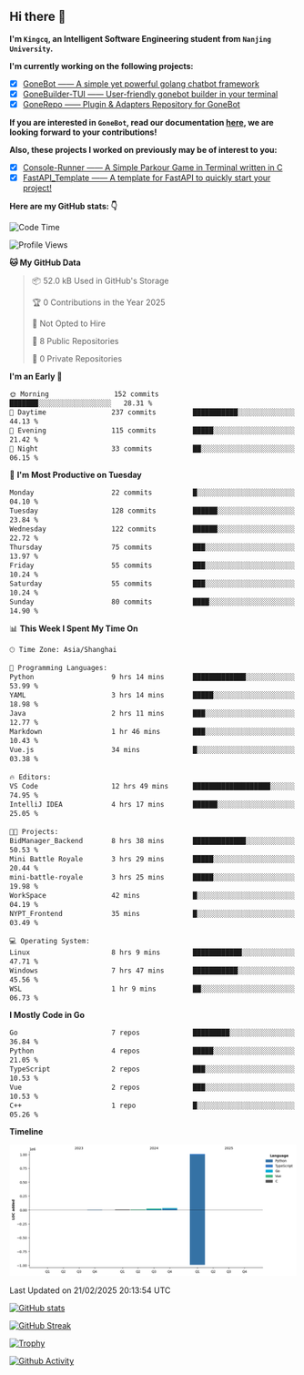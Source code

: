 ## Hi there 👋

**I'm `Kingcq`, an Intelligent Software Engineering student from `Nanjing University`.**

**I'm currently working on the following projects:**

- [x] [GoneBot —— A simple yet powerful golang chatbot framework](https://github.com/gonebot-dev/gonebot)
- [x] [GoneBuilder-TUI —— User-friendly gonebot builder in your terminal](https://github.com/gonebot-dev/gonebuilder-tui)
- [x] [GoneRepo —— Plugin & Adapters Repository for GoneBot](https://github.com/gonebot-dev/gonerepo)

**If you are interested in `GoneBot`, read our documentation [here](https://gonebot-dev.github.io/), we are looking forward to your contributions!**

**Also, these projects I worked on previously may be of interest to you:**

- [x] [Console-Runner —— A Simple Parkour Game in Terminal written in C](https://github.com/Kingcxp/Console-Runners)
- [x] [FastAPI_Template —— A template for FastAPI to quickly start your project!](https://github.com/Kingcxp/FastAPI_Template)

**Here are my GitHub stats: 👇**
<!--START_SECTION:waka-->
![Code Time](http://img.shields.io/badge/Code%20Time-1%2C492%20hrs%2021%20mins-blue)

![Profile Views](http://img.shields.io/badge/Profile%20Views-1-blue)

**🐱 My GitHub Data** 

> 📦 52.0 kB Used in GitHub's Storage 
 > 
> 🏆 0 Contributions in the Year 2025
 > 
> 🚫 Not Opted to Hire
 > 
> 📜 8 Public Repositories 
 > 
> 🔑 0 Private Repositories 
 > 
**I'm an Early 🐤** 

```text
🌞 Morning                152 commits         ███████░░░░░░░░░░░░░░░░░░   28.31 % 
🌆 Daytime                237 commits         ███████████░░░░░░░░░░░░░░   44.13 % 
🌃 Evening                115 commits         █████░░░░░░░░░░░░░░░░░░░░   21.42 % 
🌙 Night                  33 commits          ██░░░░░░░░░░░░░░░░░░░░░░░   06.15 % 
```
📅 **I'm Most Productive on Tuesday** 

```text
Monday                   22 commits          █░░░░░░░░░░░░░░░░░░░░░░░░   04.10 % 
Tuesday                  128 commits         ██████░░░░░░░░░░░░░░░░░░░   23.84 % 
Wednesday                122 commits         ██████░░░░░░░░░░░░░░░░░░░   22.72 % 
Thursday                 75 commits          ███░░░░░░░░░░░░░░░░░░░░░░   13.97 % 
Friday                   55 commits          ███░░░░░░░░░░░░░░░░░░░░░░   10.24 % 
Saturday                 55 commits          ███░░░░░░░░░░░░░░░░░░░░░░   10.24 % 
Sunday                   80 commits          ████░░░░░░░░░░░░░░░░░░░░░   14.90 % 
```


📊 **This Week I Spent My Time On** 

```text
🕑︎ Time Zone: Asia/Shanghai

💬 Programming Languages: 
Python                   9 hrs 14 mins       █████████████░░░░░░░░░░░░   53.99 % 
YAML                     3 hrs 14 mins       █████░░░░░░░░░░░░░░░░░░░░   18.98 % 
Java                     2 hrs 11 mins       ███░░░░░░░░░░░░░░░░░░░░░░   12.77 % 
Markdown                 1 hr 46 mins        ███░░░░░░░░░░░░░░░░░░░░░░   10.43 % 
Vue.js                   34 mins             █░░░░░░░░░░░░░░░░░░░░░░░░   03.38 % 

🔥 Editors: 
VS Code                  12 hrs 49 mins      ███████████████████░░░░░░   74.95 % 
IntelliJ IDEA            4 hrs 17 mins       ██████░░░░░░░░░░░░░░░░░░░   25.05 % 

🐱‍💻 Projects: 
BidManager_Backend       8 hrs 38 mins       █████████████░░░░░░░░░░░░   50.53 % 
Mini Battle Royale       3 hrs 29 mins       █████░░░░░░░░░░░░░░░░░░░░   20.44 % 
mini-battle-royale       3 hrs 25 mins       █████░░░░░░░░░░░░░░░░░░░░   19.98 % 
WorkSpace                42 mins             █░░░░░░░░░░░░░░░░░░░░░░░░   04.19 % 
NYPT_Frontend            35 mins             █░░░░░░░░░░░░░░░░░░░░░░░░   03.49 % 

💻 Operating System: 
Linux                    8 hrs 9 mins        ████████████░░░░░░░░░░░░░   47.71 % 
Windows                  7 hrs 47 mins       ███████████░░░░░░░░░░░░░░   45.56 % 
WSL                      1 hr 9 mins         ██░░░░░░░░░░░░░░░░░░░░░░░   06.73 % 
```

**I Mostly Code in Go** 

```text
Go                       7 repos             █████████░░░░░░░░░░░░░░░░   36.84 % 
Python                   4 repos             █████░░░░░░░░░░░░░░░░░░░░   21.05 % 
TypeScript               2 repos             ███░░░░░░░░░░░░░░░░░░░░░░   10.53 % 
Vue                      2 repos             ███░░░░░░░░░░░░░░░░░░░░░░   10.53 % 
C++                      1 repo              █░░░░░░░░░░░░░░░░░░░░░░░░   05.26 % 
```



**Timeline**

![Lines of Code chart](https://raw.githubusercontent.com/Kingcxp/Kingcxp/main/assets/bar_graph.png)


 Last Updated on 21/02/2025 20:13:54 UTC
<!--END_SECTION:waka-->

[![GitHub stats](https://github-readme-stats.vercel.app/api?username=Kingcxp&show_icons=true&count_private=true&theme=aura&hide_border=true&icon_color=FF4500&text_color=76EE00)](https://github.com/anuraghazra/github-readme-stats)    

[![GitHub Streak](https://github-readme-streak-stats.herokuapp.com/?user=Kingcxp&hide_border=true&theme=catppuccin-macchiato)](https://git.io/streak-stats)

[![Trophy](https://github-profile-trophy.vercel.app/?username=Kingcxp&theme=dracula)](https://github.com/ryo-ma/github-profile-trophy)

[![Github Activity](https://github-readme-activity-graph.vercel.app/graph?username=Kingcxp&theme=tokyo-night&hide_border=true)](https://github.com/ashutosh00710/github-readme-activity-graph)